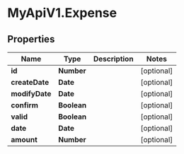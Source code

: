 # MyApiV1.Expense

## Properties

Name | Type | Description | Notes
------------ | ------------- | ------------- | -------------
**id** | **Number** |  | [optional] 
**createDate** | **Date** |  | [optional] 
**modifyDate** | **Date** |  | [optional] 
**confirm** | **Boolean** |  | [optional] 
**valid** | **Boolean** |  | [optional] 
**date** | **Date** |  | [optional] 
**amount** | **Number** |  | [optional] 


